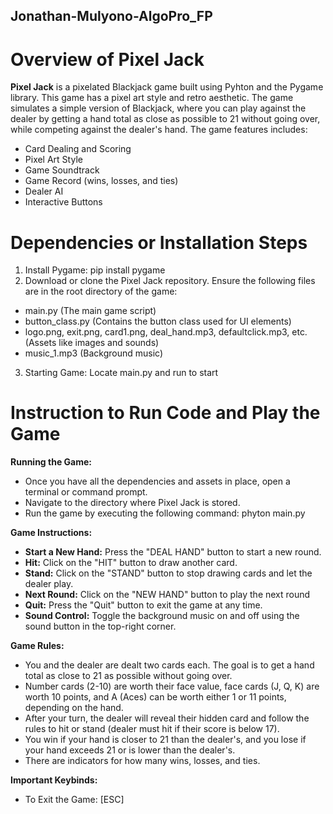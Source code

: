## Jonathan-Mulyono-AlgoPro_FP

# Overview of Pixel Jack
**Pixel Jack** is a pixelated Blackjack game built using Pyhton and the Pygame library. This game has a pixel art style and retro aesthetic. The game simulates a simple version of Blackjack, where you can play against the dealer by getting a hand total as close as possible to 21 without going over, while competing against the dealer's hand. The game features includes:
- Card Dealing and Scoring
- Pixel Art Style
- Game Soundtrack
- Game Record (wins, losses, and ties)
- Dealer AI
- Interactive Buttons

# Dependencies or Installation Steps
1. Install Pygame: pip install pygame
2. Download or clone the Pixel Jack repository. Ensure the following files are in the root directory of the game:
- main.py (The main game script)
- button_class.py (Contains the button class used for UI elements)
- logo.png, exit.png, card1.png, deal_hand.mp3, defaultclick.mp3, etc. (Assets like images and sounds)
- music_1.mp3 (Background music)
3. Starting Game: Locate main.py and run to start

# Instruction to Run Code and Play the Game
**Running the Game:**
- Once you have all the dependencies and assets in place, open a terminal or command prompt.
- Navigate to the directory where Pixel Jack is stored.
- Run the game by executing the following command: phyton main.py

**Game Instructions:**
- **Start a New Hand:** Press the "DEAL HAND" button to start a new round.
- **Hit:** Click on the "HIT" button to draw another card.
- **Stand:** Click on the "STAND" button to stop drawing cards and let the dealer play.
- **Next Round:** Click on the "NEW HAND" button to play the next round
- **Quit:** Press the "Quit" button to exit the game at any time.
- **Sound Control:** Toggle the background music on and off using the sound button in the top-right corner.

**Game Rules:**
- You and the dealer are dealt two cards each. The goal is to get a hand total as close to 21 as possible without going over.
- Number cards (2-10) are worth their face value, face cards (J, Q, K) are worth 10 points, and A (Aces) can be worth either 1 or 11 points, depending on the hand.
- After your turn, the dealer will reveal their hidden card and follow the rules to hit or stand (dealer must hit if their score is below 17).
- You win if your hand is closer to 21 than the dealer's, and you lose if your hand exceeds 21 or is lower than the dealer's.
- There are indicators for how many wins, losses, and ties.

**Important Keybinds:**
- To Exit the Game: [ESC]
